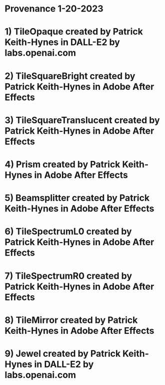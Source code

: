 # Provenance 1-20-2023
# 
# 1) TileOpaque created by Patrick Keith-Hynes in DALL-E2 by labs.openai.com
# 2) TileSquareBright created by Patrick Keith-Hynes in Adobe After Effects
# 3) TileSquareTranslucent created by Patrick Keith-Hynes in Adobe After Effects
# 4) Prism created by Patrick Keith-Hynes in Adobe After Effects
# 5) Beamsplitter created by Patrick Keith-Hynes in Adobe After Effects
# 6) TileSpectrumL0 created by Patrick Keith-Hynes in Adobe After Effects
# 7) TileSpectrumR0 created by Patrick Keith-Hynes in Adobe After Effects
# 8) TileMirror created by Patrick Keith-Hynes in Adobe After Effects
# 9) Jewel created by Patrick Keith-Hynes in DALL-E2 by labs.openai.com

